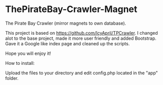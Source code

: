 ThePirateBay-Crawler-Magnet
===========================

The Pirate Bay Crawler (mirror magnets to own database).



This project is based on https://github.com/IcyApril/TPCrawler. I changed alot to the base project, made it more
user friendly and added Bootstrap. Gave it a Google like index page and cleaned up the scripts. 


Hope you will enjoy it!


How to install:

Upload the files to your directory and edit config.php located in the "app" folder.

<?php
// database config
$db_host			= 'localhost';		// In most cases you should leave this alone.
$db_user			= 'database_username';		// MySQL username.
$db_pass			= 'password';		// MySQL password.
$db_database		= 'database';		// MySQL database name.
// site config
$site_title			= 'Gitcloud - The Pirate Bay magnet mirror';
$site_name			= 'Gitcloud';
$index_image		= 'static/img/face.png';
$meta_keywords		= 'TPB, ThePirateBay, Magnet, mirror, Crawler, search, opensource';
$meta_description	= 'A mirror of ThePiratebay (magnet)';

?>
